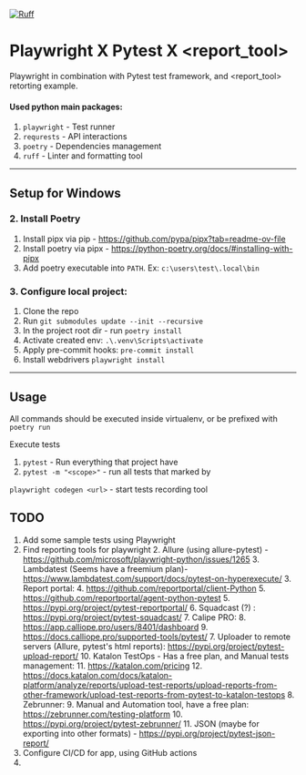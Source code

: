 [![Ruff](https://img.shields.io/endpoint?url=https://raw.githubusercontent.com/astral-sh/ruff/main/assets/badge/v2.json)](https://github.com/astral-sh/ruff)

[//]: # ([![pre-commit]&#40;https://img.shields.io/badge/pre--commit-enabled-brightgreen?logo=pre-commit&#41;]&#40;https://github.com/pre-commit/pre-commit&#41;)

# Playwright X Pytest X <report_tool>
Playwright in combination with Pytest test framework, and <report_tool> retorting example.

#### Used python main packages:
1. `playwright` - Test runner
4. `requrests` - API interactions 
5. `poetry` - Dependencies management
6. `ruff` - Linter and formatting tool

---

## Setup for Windows

[//]: # (### 1. Install Allure )

[//]: # (1. Download Java 21 : https://www.oracle.com/java/technologies/downloads/)

[//]: # (2. Set `JAVA_HOME` environment variable, point it to the java root folder.)

[//]: # (3. Download and unpack latest allure release: https://github.com/allure-framework/allure2/releases)

[//]: # (   1. Or using Scoop: https://allurereport.org/docs/gettingstarted-installation/#install-via-scoop-for-windows)

[//]: # (4. Into `PATH` - add path to the allure.bat file. Ex: `*\allure\allure-2.24.1\bin`)


### 2. Install Poetry
1. Install pipx via pip - https://github.com/pypa/pipx?tab=readme-ov-file
2. Install poetry via pipx - https://python-poetry.org/docs/#installing-with-pipx 
3. Add poetry executable into `PATH`. Ex: `c:\users\test\.local\bin`



### 3. Configure local project: 
1. Clone the repo
2. Run `git submodules update --init --recursive`
3. In the project root dir - run `poetry install`
4. Activate created env: `.\.venv\Scripts\activate`
5. Apply pre-commit hooks: `pre-commit install`
6. Install webdrivers `playwright install`


---


## Usage

All commands should be executed inside virtualenv, or be prefixed with `poetry run`

Execute tests
1. `pytest` - Run everything that project have
2. `pytest -m "<scope>"` - run all tests that marked by <scope>

`playwright codegen <url>` - start tests recording tool



## TODO
 
1. Add some sample tests using Playwright
2. Find reporting tools for playwright
   2. Allure (using allure-pytest) - https://github.com/microsoft/playwright-python/issues/1265
   3. Lambdatest (Seems have a freemium plan)- https://www.lambdatest.com/support/docs/pytest-on-hyperexecute/
   3. Report portal:
      4. https://github.com/reportportal/client-Python
      5. https://github.com/reportportal/agent-python-pytest
      5. https://pypi.org/project/pytest-reportportal/
   6. Squadcast (?) : https://pypi.org/project/pytest-squadcast/
   7. Calipe PRO: 
      8. https://app.calliope.pro/users/8401/dashboard
      9. https://docs.calliope.pro/supported-tools/pytest/
   7. Uploader to remote servers (Allure, pytest's html reports): https://pypi.org/project/pytest-upload-report/
   10. Katalon TestOps - Has a free plan, and Manual tests management:
       11. https://katalon.com/pricing
       12. https://docs.katalon.com/docs/katalon-platform/analyze/reports/upload-test-reports/upload-reports-from-other-framework/upload-test-reports-from-pytest-to-katalon-testops
   8. Zebrunner:
      9. Manual and Automation tool, have a free plan: https://zebrunner.com/testing-platform
      10. https://pypi.org/project/pytest-zebrunner/
   11. JSON (maybe for exporting into other formats) - https://pypi.org/project/pytest-json-report/
3. Configure CI/CD for app, using GitHub actions 
4. 